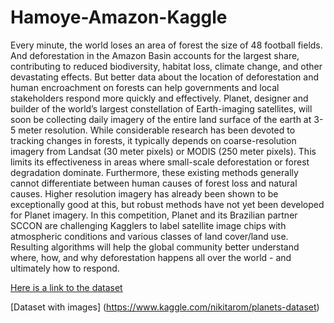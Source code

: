 # Hamoye-Amazon-Kaggle
Every minute, the world loses an area of forest the size of 48 football fields. And deforestation in the Amazon Basin accounts for the largest share, contributing to reduced biodiversity, habitat loss, climate change, and other devastating effects. But better data about the location of deforestation and human encroachment on forests can help governments and local stakeholders respond more quickly and effectively.  Planet, designer and builder of the world’s largest constellation of Earth-imaging satellites, will soon be collecting daily imagery of the entire land surface of the earth at 3-5 meter resolution. While considerable research has been devoted to tracking changes in forests, it typically depends on coarse-resolution imagery from Landsat (30 meter pixels) or MODIS (250 meter pixels). This limits its effectiveness in areas where small-scale deforestation or forest degradation dominate.  Furthermore, these existing methods generally cannot differentiate between human causes of forest loss and natural causes. Higher resolution imagery has already been shown to be exceptionally good at this, but robust methods have not yet been developed for Planet imagery.  In this competition, Planet and its Brazilian partner SCCON are challenging Kagglers to label satellite image chips with atmospheric conditions and various classes of land cover/land use. Resulting algorithms will help the global community better understand where, how, and why deforestation happens all over the world - and ultimately how to respond.

[Here is a link to the dataset](https://www.kaggle.com/c/planet-understanding-the-amazon-from-space)

[Dataset with images] (https://www.kaggle.com/nikitarom/planets-dataset)

